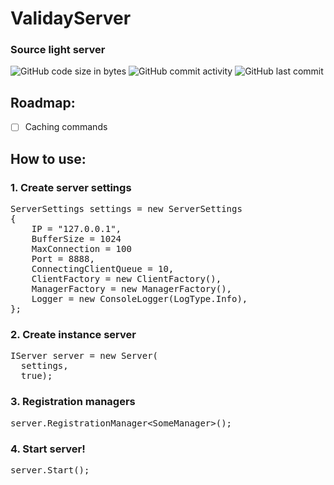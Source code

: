 # ValidayServer
  
  ### Source light server
  
  ![GitHub code size in bytes](https://img.shields.io/github/languages/code-size/Validay/ValidayServer)
  ![GitHub commit activity](https://img.shields.io/github/commit-activity/t/Validay/ValidayServer)
  ![GitHub last commit](https://img.shields.io/github/last-commit/Validay/ValidayServer)

## Roadmap:
  - [ ] Caching commands

## How to use:
### 1. Create server settings
<pre>
ServerSettings settings = new ServerSettings
{
    IP = "127.0.0.1",
    BufferSize = 1024
    MaxConnection = 100
    Port = 8888,
    ConnectingClientQueue = 10,
    ClientFactory = new ClientFactory(),
    ManagerFactory = new ManagerFactory(),
    Logger = new ConsoleLogger(LogType.Info),
};
</pre>

### 2. Create instance server
<pre>
IServer server = new Server(
  settings, 
  true);
</pre>

### 3. Registration managers
<pre>
server.RegistrationManager&ltSomeManager>();
</pre>

### 4. Start server!
<pre>
server.Start();
</pre>
